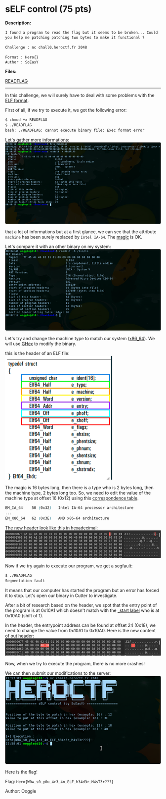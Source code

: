 # sELF control (75 pts)


**Description:**

````
I found a program to read the flag but it seems to be broken... Could you help me patching patching two bytes to make it functional ?

Challenge : nc chall0.heroctf.fr 2048

Format : Hero{}
Author : SoEasY
````

**Files:**

[READFLAG](files/READFLAG)

<hr>

In this challenge, we will surely have to deal with some problems with the [ELF format](https://en.wikipedia.org/wiki/Executable_and_Linkable_Format).

First of all, if we try to execute it, we got the following error:
```sh
$ chmod +x READFLAG
$ ./READFLAG
bash: ./READFLAG: cannot execute binary file: Exec format error
```

Let's gather more informations:
![sELF_control_readelf.png](images/sELF_control_readelf.png)

that a lot of informations but at a first glance, we can see that the attribute `machine` has been surely replaced by `Intel IA-64`. The [magic](https://en.wikipedia.org/wiki/File_format#Magic_number) is OK.

Let's compare it with an other binary on my system:   
![sELF_control_readelf_2.png](images/sELF_control_readelf_2.png)

Let's try and change the machine type to match our system ([x86_64](https://en.wikipedia.org/wiki/X86-64)). We will use [GHex](https://wiki.gnome.org/Apps/Ghex) to modify the binary.

this is the header of an ELF file:   
![sELF_control_header.png](images/sELF_control_header.png)

The magic is 16 bytes long, then there is a type who is 2 bytes long, then the machine type, 2 bytes long too. So, we need to edit the value of the machine type at offset 16 (0x12) using this [correspondence table](http://www.sco.com/developers/gabi/latest/ch4.eheader.html).

```css
EM_IA_64	50 (0x32)	Intel IA-64 processor architecture
...
EM_X86_64	62 (0x3E)	AMD x86-64 architecture
```

The new header look like this in hexadecimal:   
![sELF_control_first_change.png](images/sELF_control_first_change.png)

Now if we try again to execute our program, we get a segfault:
```sh
$ ./READFLAG 
Segmentation fault
```

It means that our computer has started the program but an error has forced it to stop. Let's open our binary in Cutter to investigate.

After a bit of research based on the header, we spot that the entry point of the program is at 0x10A1 which doesn't match with the [_start label](https://en.wikipedia.org/wiki/Entry_point) who is at 0x10A0 (shift of 1).

In the header, the entrypoint address can be found at offset 24 (0x18), we need to change the value from 0x10A1 to 0x10A0.
Here is the new content of out header:   
![sELF_control_second_change.png](images/sELF_control_second_change.png)

Now, when we try to execute the program, there is no more crashes!

We can then submit our modifications to the server:   
![sELF_control_win.png](images/sELF_control_win.png)


Here is the flag!

Flag: `Hero{W0w_s0_y0u_4r3_4n_ELF_h34d3r_M4sT3r???}`

Author: Ooggle
